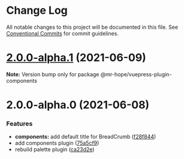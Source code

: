 # Change Log

All notable changes to this project will be documented in this file.
See [Conventional Commits](https://conventionalcommits.org) for commit guidelines.

# [2.0.0-alpha.1](https://github.com/Mister-Hope/vuepress-theme-hope/compare/v2.0.0-alpha.0...v2.0.0-alpha.1) (2021-06-09)

**Note:** Version bump only for package @mr-hope/vuepress-plugin-components

# 2.0.0-alpha.0 (2021-06-08)

### Features

- **components:** add default title for BreadCrumb ([f28f844](https://github.com/Mister-Hope/vuepress-theme-hope/commit/f28f844f7e662b820794d14c12d28dd16dc01779))
- add components plugin ([75a5cf9](https://github.com/Mister-Hope/vuepress-theme-hope/commit/75a5cf9e96c2154c091760d86b668f900cfe9625))
- rebuild palette plugin ([ca23d2e](https://github.com/Mister-Hope/vuepress-theme-hope/commit/ca23d2eccef6d4d23132b3257380a1d16207bbd6))
